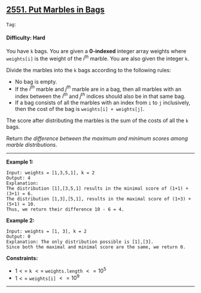 ## [2551. Put Marbles in Bags](https://leetcode.com/problems/put-marbles-in-bags)

```Tag```:

#### Difficulty: Hard

You have ```k``` bags. You are given a __0-indexed__ integer array weights where ```weights[i]``` is the weight of the $i^{th}$ marble. You are also given the integer ```k```.

Divide the marbles into the ```k``` bags according to the following rules:

- No bag is empty.
- If the $i^{th}$ marble and $j^{th}$ marble are in a bag, then all marbles with an index between the $i^{th}$ and $j^{th}$ indices should also be in that same bag.
- If a bag consists of all the marbles with an index from ```i``` to ```j``` inclusively, then the cost of the bag is ```weights[i] + weights[j]```.

The score after distributing the marbles is the sum of the costs of all the ```k``` bags.

Return _the difference between the maximum and minimum scores among marble distributions_.

---

__Example 1:__
```
Input: weights = [1,3,5,1], k = 2
Output: 4
Explanation: 
The distribution [1],[3,5,1] results in the minimal score of (1+1) + (3+1) = 6. 
The distribution [1,3],[5,1], results in the maximal score of (1+3) + (5+1) = 10. 
Thus, we return their difference 10 - 6 = 4.
```

__Example 2:__
```
Input: weights = [1, 3], k = 2
Output: 0
Explanation: The only distribution possible is [1],[3]. 
Since both the maximal and minimal score are the same, we return 0.
```

__Constraints:__

- $1 <=$ ```k``` $<=$ ```weights.length``` $<= 10^{5}$
- $1 <=$ ```weights[i]``` $<= 10^{9}$

---
